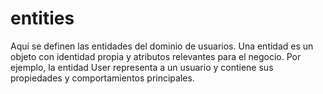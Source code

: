 # entities

Aquí se definen las entidades del dominio de usuarios. Una entidad es un objeto con identidad propia y atributos relevantes para el negocio. Por ejemplo, la entidad User representa a un usuario y contiene sus propiedades y comportamientos principales.

